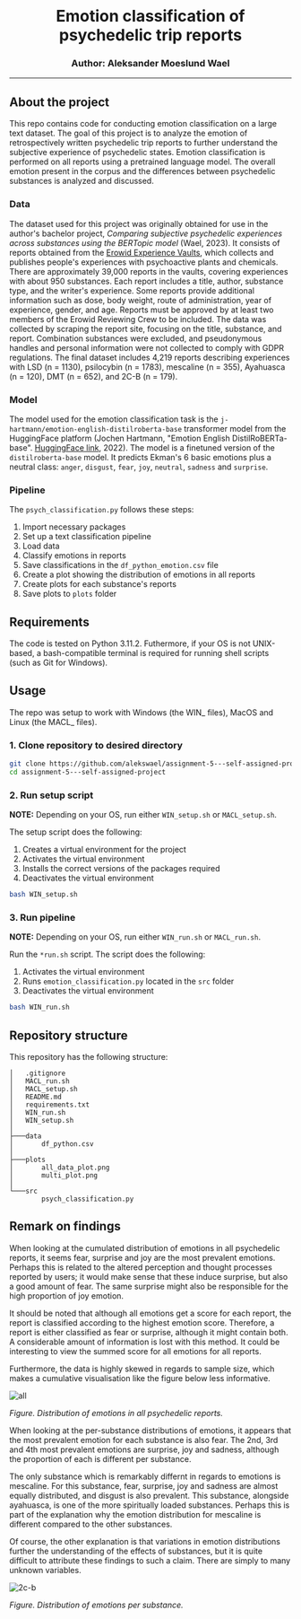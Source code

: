 <br />
  <h1 align="center">Emotion classification of psychedelic trip reports</h1> 
  <h3 align="center">
  Author: Aleksander Moeslund Wael <br>
  </h3>
</p>

---

## About the project
This repo contains code for conducting emotion classification on a large text dataset. The goal of this project is to analyze the emotion of retrospectively written psychedelic trip reports to further understand the subjective experience of psychedelic states. Emotion classification is performed on all reports using a pretrained language model. The overall emotion present in the corpus and the differences between psychedelic substances is analyzed and discussed.

### Data
The dataset used for this project was originally obtained for use in the author's bachelor project, *Comparing subjective psychedelic experiences across substances using the BERTopic model* (Wael, 2023). It consists of reports obtained from the [Erowid Experience Vaults](https://erowid.org/experiences/), which collects and publishes people's experiences with psychoactive plants and chemicals. There are approximately 39,000 reports in the vaults, covering experiences with about 950 substances. Each report includes a title, author, substance type, and the writer's experience. Some reports provide additional information such as dose, body weight, route of administration, year of experience, gender, and age. Reports must be approved by at least two members of the Erowid Reviewing Crew to be included. The data was collected by scraping the report site, focusing on the title, substance, and report. Combination substances were excluded, and pseudonymous handles and personal information were not collected to comply with GDPR regulations. The final dataset includes 4,219 reports describing experiences with LSD (n = 1130), psilocybin (n = 1783), mescaline (n = 355), Ayahuasca (n = 120), DMT (n = 652), and 2C-B (n = 179).

### Model
The model used for the emotion classification task is the `j-hartmann/emotion-english-distilroberta-base` transformer model from the HuggingFace platform (Jochen Hartmann, "Emotion English DistilRoBERTa-base". [HuggingFace link](https://huggingface.co/j-hartmann/emotion-english-distilroberta-base/), 2022). The model is a finetuned version of the `distilroberta-base` model. It predicts Ekman's 6 basic emotions plus a neutral class: `anger`, `disgust`, `fear`, `joy`, `neutral`, `sadness` and `surprise`.

### Pipeline
The `psych_classification.py` follows these steps:
1. Import necessary packages
2. Set up a text classification pipeline
3. Load data
4. Classify emotions in reports
5. Save classifications in the `df_python_emotion.csv` file
5. Create a plot showing the distribution of emotions in all reports
6. Create plots for each substance's reports
7. Save plots to `plots` folder

## Requirements

The code is tested on Python 3.11.2. Futhermore, if your OS is not UNIX-based, a bash-compatible terminal is required for running shell scripts (such as Git for Windows).

## Usage

The repo was setup to work with Windows (the WIN_ files), MacOS and Linux (the MACL_ files).

### 1. Clone repository to desired directory

```bash
git clone https://github.com/alekswael/assignment-5---self-assigned-project
cd assignment-5---self-assigned-project
```
### 2. Run setup script 
**NOTE:** Depending on your OS, run either `WIN_setup.sh` or `MACL_setup.sh`.

The setup script does the following:
1. Creates a virtual environment for the project
2. Activates the virtual environment
3. Installs the correct versions of the packages required
5. Deactivates the virtual environment

```bash
bash WIN_setup.sh
```

### 3. Run pipeline
**NOTE:** Depending on your OS, run either `WIN_run.sh` or `MACL_run.sh`.

Run the `*run.sh` script. The script does the following:
1. Activates the virtual environment
2. Runs `emotion_classification.py` located in the `src` folder
3. Deactivates the virtual environment

```bash
bash WIN_run.sh
```

## Repository structure
This repository has the following structure:
```
│   .gitignore
│   MACL_run.sh
│   MACL_setup.sh
│   README.md
│   requirements.txt
│   WIN_run.sh
│   WIN_setup.sh
│   
├───data
│       df_python.csv
│
├───plots
│       all_data_plot.png 
│       multi_plot.png
│
└───src
        psych_classification.py
```

## Remark on findings

When looking at the cumulated distribution of emotions in all psychedelic reports, it seems fear, surprise and joy are the most prevalent emotions. Perhaps this is related to the altered perception and thought processes reported by users; it would make sense that these induce surprise, but also a good amount of fear. The same surprise might also be responsible for the high proportion of joy emotion.

It should be noted that although all emotions get a score for each report, the report is classified according to the highest emotion score. Therefore, a report is either classified as fear or surprise, although it might contain both. A considerable amount of information is lost with this method. It could be interesting to view the summed score for all emotions for all reports.

Furthermore, the data is highly skewed in regards to sample size, which makes a cumulative visualisation like the figure below less informative.

![all](plots/all_data_plot.png)

*Figure. Distribution of emotions in all psychedelic reports.*

When looking at the per-substance distributions of emotions, it appears that the most prevalent emotion for each substance is also fear. The 2nd, 3rd and 4th most prevalent emotions are surprise, joy and sadness, although the proportion of each is different per substance.

The only substance which is remarkably differnt in regards to emotions is mescaline. For this substance, fear, surprise, joy and sadness are almost equally distributed, and disgust is also prevalent. This substance, alongside ayahuasca, is one of the more spiritually loaded substances. Perhaps this is part of the explanation why the emotion distribution for mescaline is different compared to the other substances.

Of course, the other explanation is that variations in emotion distributions further the understanding of the effects of substances, but it is quite difficult to attribute these findings to such a claim. There are simply to many unknown variables.

![2c-b](plots/multi_plot.png)

*Figure. Distribution of emotions per substance.*
